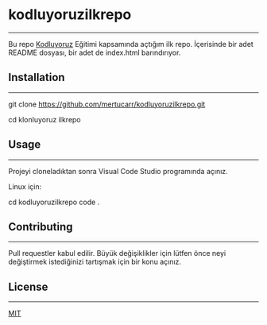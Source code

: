 # kodluyoruzilkrepo

----------------------------------------------------------------------------------

Bu repo [Kodluyoruz](https://www.kodluyoruz.org/) Eğitimi kapsamında açtığım ilk repo. İçerisinde bir adet README dosyası, bir adet de index.html barındırıyor.

## Installation
---------------------------------------------------------------------------------


git clone https://github.com/mertucarr/kodluyoruzilkrepo.git

cd klonluyoruz ilkrepo

## Usage
-----------------------------------------------------------------------------


Projeyi cloneladıktan sonra Visual Code Studio programında açınız.

Linux için: 

cd kodluyoruzilkrepo
code .

## Contributing
--------------------------------------------------------------------------------


Pull requestler kabul edilir. Büyük değişiklikler için lütfen önce neyi değiştirmek istediğinizi tartışmak için 
bir konu açınız.
## License
----------------------------------------------------------------------------------
[MIT](https://opensource.org/licenses/MIT)






